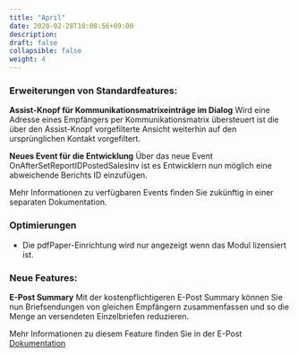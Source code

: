 ```yaml
---
title: "April"
date: 2020-02-28T10:08:56+09:00
description: 
draft: false
collapsible: false
weight: 4
---
```

### Erweiterungen von Standardfeatures:

**Assist-Knopf für Kommunikationsmatrixeinträge im Dialog**
Wird eine Adresse eines Empfängers per Kommunikationsmatrix übersteuert ist die über den Assist-Knopf vorgefilterte Ansicht weiterhin auf den ursprünglichen Kontakt vorgefiltert.

**Neues Event für die Entwicklung**
Über das neue Event OnAfterSetReportIDPostedSalesInv ist es Entwicklern nun möglich eine abweichende Berichts ID einzufügen.

Mehr Informationen zu verfügbaren Events finden Sie zukünftig in einer separaten Dokumentation.

### Optimierungen
- Die pdfPaper-Einrichtung wird nur angezeigt wenn das Modul lizensiert ist.

### Neue Features:

**E-Post Summary**
Mit der kostenpflichtigeren E-Post Summary können Sie nun Briefsendungen von gleichen Empfängern zusammenfassen und so die Menge an versendeten Einzelbriefen reduzieren.

Mehr Informationen zu diesem Feature finden Sie in der E-Post [Dokumentation](/de-de/connectornav/epost/)